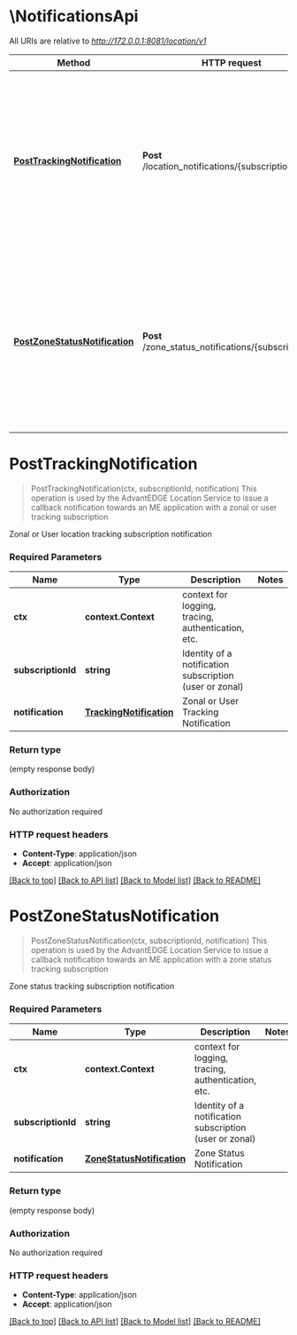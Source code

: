 # \NotificationsApi

All URIs are relative to *http://172.0.0.1:8081/location/v1*

Method | HTTP request | Description
------------- | ------------- | -------------
[**PostTrackingNotification**](NotificationsApi.md#PostTrackingNotification) | **Post** /location_notifications/{subscriptionId} | This operation is used by the AdvantEDGE Location Service to issue a callback notification towards an ME application with a zonal or user tracking subscription
[**PostZoneStatusNotification**](NotificationsApi.md#PostZoneStatusNotification) | **Post** /zone_status_notifications/{subscriptionId} | This operation is used by the AdvantEDGE Location Service to issue a callback notification towards an ME application with a zone status tracking subscription


# **PostTrackingNotification**
> PostTrackingNotification(ctx, subscriptionId, notification)
This operation is used by the AdvantEDGE Location Service to issue a callback notification towards an ME application with a zonal or user tracking subscription

Zonal or User location tracking subscription notification

### Required Parameters

Name | Type | Description  | Notes
------------- | ------------- | ------------- | -------------
 **ctx** | **context.Context** | context for logging, tracing, authentication, etc.
  **subscriptionId** | **string**| Identity of a notification subscription (user or zonal) | 
  **notification** | [**TrackingNotification**](TrackingNotification.md)| Zonal or User Tracking Notification | 

### Return type

 (empty response body)

### Authorization

No authorization required

### HTTP request headers

 - **Content-Type**: application/json
 - **Accept**: application/json

[[Back to top]](#) [[Back to API list]](../README.md#documentation-for-api-endpoints) [[Back to Model list]](../README.md#documentation-for-models) [[Back to README]](../README.md)

# **PostZoneStatusNotification**
> PostZoneStatusNotification(ctx, subscriptionId, notification)
This operation is used by the AdvantEDGE Location Service to issue a callback notification towards an ME application with a zone status tracking subscription

Zone status tracking subscription notification

### Required Parameters

Name | Type | Description  | Notes
------------- | ------------- | ------------- | -------------
 **ctx** | **context.Context** | context for logging, tracing, authentication, etc.
  **subscriptionId** | **string**| Identity of a notification subscription (user or zonal) | 
  **notification** | [**ZoneStatusNotification**](ZoneStatusNotification.md)| Zone Status Notification | 

### Return type

 (empty response body)

### Authorization

No authorization required

### HTTP request headers

 - **Content-Type**: application/json
 - **Accept**: application/json

[[Back to top]](#) [[Back to API list]](../README.md#documentation-for-api-endpoints) [[Back to Model list]](../README.md#documentation-for-models) [[Back to README]](../README.md)

